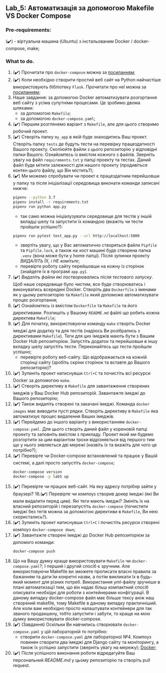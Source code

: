 ## Lab_5: Автоматизація за допомогою Makefile VS Docker Compose
### Pre-requirements:
(:heavy_check_mark:) - віртуальна машина (Ubuntu) з інстальованим Docker / docker-compose, make;
### What to do.
1. (:heavy_check_mark:) Прочитати про `docker-compose` можна за [посиланням](https://docs.docker.com/compose/);
2. (:heavy_check_mark:) Коли необхідно створити простий веб сайт на Python найчастіше використовують бібліотеку `Flask`. Прочитати про неї можна за [посиланням](https://flask-russian-docs.readthedocs.io/ru/latest/quickstart.html); 
3. Наше завдання: за допомогою Docker автоматизувати розгортання веб сайту з усіма супутніми процесами. Це зробимо двома шляхами:
    - за допомогою `Makefile`;
    - за допомогою `docker-compose.yaml`;
4. (:heavy_check_mark:) Першим розглянемо варіант з `Makefile`, але для цього створимо робочий проект. 
5. (:heavy_check_mark:) Створіть папку `my_app` в якій буде знаходитись Ваш проект. Створіть папку `tests` де будуть тести на перевірку працездатності Вашого проекту. Скопіюйте файли з цього репозиторію у відповідні папки Вашого. Ознайомтесь із вмістом кожного з файлів. Зверніть увагу на файл `requirements.txt` у папці проекту та тестах. Даний файл буде мітити залежності для нашого проекту (продивіться контен цього файлу, що Він містить?);
6. (:heavy_check_mark:) Ми можемо спробувати чи проект є працездатним перейшовши у папку та після ініціалізації середовища виконати команди записані нижче:
    ```bash
    pipenv --python 3.7
    pipenv install -r requirements.txt
    pipenv run python app.py
    ```
    - так само можна ініціалузувати середовище для тестів у іншій вкладці шелу та запустити їх командою (вкажіть чи тести пройшли успішно?):
    ```bash
    pipenv run pytest test_app.py --url http://localhost:5000
    ```
    - звертіть увагу, що у Вас автоматично створяться файли `Pipfile` та `Pipfile.lock`, а також на хост машині буде створена папка `.venv` (вона може бути у home папці). Після зупинки проекту *ВИДАЛІТЬ ЇХ, і НЕ комітьте*;
    - перевірте роботу сайту перейшовши на кожну із сторінок (знайдете їх в програмі `app.py`).    
7. (:heavy_check_mark:) _Видаліть файли які постворювались після тестового запуску_. Щоб наше середовище було чистим, все буде створюватись і виконуватись всередині Docker. Створіть два `Dockerfile` з іменами як у цьому репозиторію та `Makefile` який допоможе автоматизувати процес розгортання;
8. (:heavy_check_mark:) Ознайомтесь із вмістом `Dockerfile` та `Makefile` та його директивами. Розпишіть у Вашому `README.md` файлі що робить кожна директива `Makefile`;
9. (:heavy_check_mark:) Для початку, використовуючи команду `make` створіть Docker імеджі для додатку та для тестів (надіюсь Ви розібрались з директивами `Makefile`). Теги для цих імеджів мають бути з Вашим Docker Hub репозиторієм. Запустіть додаток та перейшовши в іншу вкладку шелу запустіть тести. Переконайтесь що тести пройшли успішно;
    - перевірте роботу веб-сайту. Що відображається на кожній сторінці сайту (зробіть скріни сторінок та вставте до Вашого репозиторію)?
10. (:heavy_check_mark:) Зупиніть проект натиснувши `Ctrl+C` та почистіть всі ресурси Docker за допомогою `make`.
11. (:heavy_check_mark:) Створіть директиву в `Makefile` для завантаження створених імеджів у Ваш Docker Hub репозиторій. Завантажте імеджі до Вашого репозиторію;
12. (:heavy_check_mark:) Також видаліть створені та закачані імеджі. Команда `docker images` має виводити пусті рядки. Створіть директиву в `Makefile` яка автоматизує процес видалення Ваших імеджів.
13. (:heavy_check_mark:) Перейдемо до іншого варіанту з використанням `docker-compose.yaml`. Для цього створіть даний файл у кореновій папці проекту та заповніть вмістом з прикладу. Проект який ми будемо розгортити за цим варіантом трохи відрізняється від першого тим що у нього зявляється дві мережі (назвіть їх та вкажіть для чого це потрібно?);
14. (:heavy_check_mark:) Перевірте чи Docker-compose встановлений та працює у Вашій системі, а далі просто запустіть `docker-compose`;  
    ```bash
    docker-compose version
    docker-compose -p lab5 up
    ```
15. (:heavy_check_mark:) Перевірте чи працює веб-сайт. На яку адресу потрібнр зайти у браузері?
16.(:heavy_check_mark:)  Перевірте чи компоуз створив докер імеджі (які Ви мали видалити перед цим). Які теги мають імеджі? Змініть їх на власний репозиторій і перезапустіть `docker-compose` (почистити імеджі без тегів можна за допомогою директиви в `Makefile`, Ви нею скористались?).
17. (:heavy_check_mark:) Зупиніть проект натиснувши `Ctrl+C` і почистіть ресурси створені компоуз `docker-compose down`;
18. (:heavy_check_mark:) Завантажте створені імеджі до Docker Hub репозиторієм за допомого команди:
    ```bash
    docker-compose push
    ```
19. Що на Вашу думку краще використовувати `Makefile` чи `docker-compose.yaml`?;
І перший і другий спосіб є зручним. Але використовуючи Makefile ви зможете прописати власні правила за бажанням та дати їм конретні назви, а потім викликати їх в будь-який момент для різних потреб. Використання yml-файлу зручніше в плані автоматизації тим, що він надає більш компактний спосіб описувати необхідні для роботи з контейнерами конфігурації. В даному випадку docker-compose файл має більше тексу аніж наш створений makefile, тому Makefile в даному випадку практичніший. Але коли вам необхідно просто налаштувати контейнери для так званого продакшену, тобто запустити і забути, то краще на мою думку використовувати docker-compose.
20. (:heavy_check_mark:) (Завдання) Оскільки Ви навчились створювати `docker-compose.yaml` у цій лабораторній то потрібно:
    - створити `docker-compose.yaml` для лабораторної №4. Компоуз повинен створити два імеджі для Django сайту та моніторингу, а також їх успішно запустити (зверніть увагу на мережу);
[Docker](https://hub.docker.com/repository/docker/leobestiarium/lab_5);
21. (:heavy_check_mark:) Після успішного виконання роботи відредагуйте Ваш персональний _README.md_ у цьому репозиторію та створіть pull request.